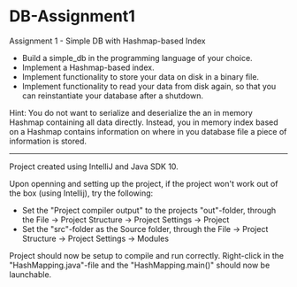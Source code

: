 # DB-Assignment1
Assignment 1 - Simple DB with Hashmap-based Index

- Build a simple_db in the programming language of your choice.
- Implement a Hashmap-based index.
- Implement functionality to store your data on disk in a binary file.
- Implement functionality to read your data from disk again, so that you can reinstantiate your database after a shutdown.

Hint: You do not want to serialize and deserialize the an in memory Hashmap containing all data directly. Instead, you in memory index based on a Hashmap contains information on where in you database file a piece of information is stored.

-----

Project created using IntelliJ and Java SDK 10.

Upon openning and setting up the project, if the project won't work out of the box (using Intellij), try the following:
- Set the "Project compiler output" to the projects "out"-folder, through the File -> Project Structure -> Project Settings -> Project
- Set the "src"-folder as the Source folder, through the File -> Project Structure -> Project Settings -> Modules

Project should now be setup to compile and run correctly.
Right-click in the "HashMapping.java"-file and the "HashMapping.main()" should now be launchable. 

